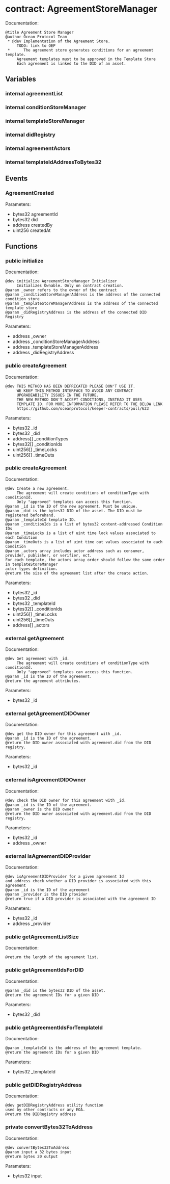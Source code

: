 
# contract: AgreementStoreManager

Documentation:
```
@title Agreement Store Manager
@author Ocean Protocol Team
 * @dev Implementation of the Agreement Store.
     TODO: link to OEP
 *      The agreement store generates conditions for an agreement template.
     Agreement templates must to be approved in the Template Store
     Each agreement is linked to the DID of an asset.
```

## Variables

### internal agreementList

### internal conditionStoreManager

### internal templateStoreManager

### internal didRegistry

### internal agreementActors

### internal templateIdAddressToBytes32

## Events

###  AgreementCreated
Parameters:
* bytes32 agreementId
* bytes32 did
* address createdBy
* uint256 createdAt

## Functions

### public initialize

Documentation:

```
@dev initialize AgreementStoreManager Initializer
     Initializes Ownable. Only on contract creation.
@param _owner refers to the owner of the contract
@param _conditionStoreManagerAddress is the address of the connected condition store
@param _templateStoreManagerAddress is the address of the connected template store
@param _didRegistryAddress is the address of the connected DID Registry
```
Parameters:
* address _owner
* address _conditionStoreManagerAddress
* address _templateStoreManagerAddress
* address _didRegistryAddress

### public createAgreement

Documentation:

```
@dev THIS METHOD HAS BEEN DEPRECATED PLEASE DON'T USE IT.
     WE KEEP THIS METHOD INTERFACE TO AVOID ANY CONTRACT 
     UPGRADEABILITY ISSUES IN THE FUTURE.
     THE NEW METHOD DON'T ACCEPT CONDITIONS, INSTEAD IT USES 
     TEMPLATE ID. FOR MORE INFORMATION PLEASE REFER TO THE BELOW LINK
     https://github.com/oceanprotocol/keeper-contracts/pull/623
```
Parameters:
* bytes32 _id
* bytes32 _did
* address[] _conditionTypes
* bytes32[] _conditionIds
* uint256[] _timeLocks
* uint256[] _timeOuts

### public createAgreement

Documentation:

```
@dev Create a new agreement.
     The agreement will create conditions of conditionType with conditionId.
     Only "approved" templates can access this function.
@param _id is the ID of the new agreement. Must be unique.
@param _did is the bytes32 DID of the asset. The DID must be registered beforehand.
@param _templateId template ID.
@param _conditionIds is a list of bytes32 content-addressed Condition IDs
@param _timeLocks is a list of uint time lock values associated to each Condition
@param _timeOuts is a list of uint time out values associated to each Condition
@param _actors array includes actor address such as consumer, provider, publisher, or verifier, ect.
For each template, the actors array order should follow the same order in templateStoreManager 
actor types definition.
@return the size of the agreement list after the create action.
```
Parameters:
* bytes32 _id
* bytes32 _did
* bytes32 _templateId
* bytes32[] _conditionIds
* uint256[] _timeLocks
* uint256[] _timeOuts
* address[] _actors

### external getAgreement

Documentation:

```
@dev Get agreement with _id.
     The agreement will create conditions of conditionType with conditionId.
     Only "approved" templates can access this function.
@param _id is the ID of the agreement.
@return the agreement attributes.
```
Parameters:
* bytes32 _id

### external getAgreementDIDOwner

Documentation:

```
@dev get the DID owner for this agreement with _id.
@param _id is the ID of the agreement.
@return the DID owner associated with agreement.did from the DID registry.
```
Parameters:
* bytes32 _id

### external isAgreementDIDOwner

Documentation:

```
@dev check the DID owner for this agreement with _id.
@param _id is the ID of the agreement.
@param _owner is the DID owner
@return the DID owner associated with agreement.did from the DID registry.
```
Parameters:
* bytes32 _id
* address _owner

### external isAgreementDIDProvider

Documentation:

```
@dev isAgreementDIDProvider for a given agreement Id 
and address check whether a DID provider is associated with this agreement
@param _id is the ID of the agreement
@param _provider is the DID provider
@return true if a DID provider is associated with the agreement ID
```
Parameters:
* bytes32 _id
* address _provider

### public getAgreementListSize

Documentation:

```
@return the length of the agreement list.
```

### public getAgreementIdsForDID

Documentation:

```
@param _did is the bytes32 DID of the asset.
@return the agreement IDs for a given DID
```
Parameters:
* bytes32 _did

### public getAgreementIdsForTemplateId

Documentation:

```
@param _templateId is the address of the agreement template.
@return the agreement IDs for a given DID
```
Parameters:
* bytes32 _templateId

### public getDIDRegistryAddress

Documentation:

```
@dev getDIDRegistryAddress utility function 
used by other contracts or any EOA.
@return the DIDRegistry address
```

### private convertBytes32ToAddress

Documentation:

```
@dev convertBytes32ToAddress 
@param input a 32 bytes input
@return bytes 20 output
```
Parameters:
* bytes32 input
